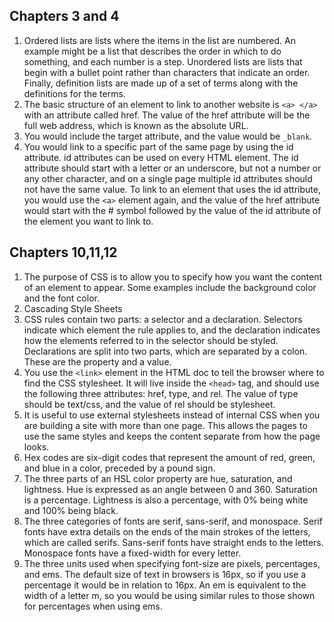 ## Chapters 3 and 4
1. Ordered lists are lists where the items in the list are numbered. An example might be a list that describes the order in which to do something, and each number is a step. Unordered lists are lists that begin with a bullet point rather than characters that indicate an order. Finally, definition lists are made up of a set of terms along with the definitions for the terms.
2. The basic structure of an element to link to another website is `<a> </a>` with an attribute called href. The value of the href attribute will be the full web address, which is known as the absolute URL.
3. You would include the target attribute, and the value would be `_blank`.
4. You would link to a specific part of the same page by using the id attribute. id attributes can be used on every HTML element. The id attribute should start with a letter or an underscore, but not a number or any other character, and on a single page multiple id attributes should not have the same value. To link to an element that uses the id attribute, you would use the `<a>` element again, and the value of the href attribute would start with the # symbol followed by the value of the id attribute of the element you want to link to.

## Chapters 10,11,12
1.  The purpose of CSS is to allow you to specify how you want the content of an element to appear. Some examples include the background color and the font color.
2. Cascading Style Sheets
3. CSS rules contain two parts: a selector and a declaration. Selectors indicate which element the rule applies to, and the declaration indicates how the elements referred to in the selector should be styled. Declarations are split into two parts, which are separated by a colon. These are the property and a value.
4. You use the `<link>` element in the HTML doc to tell the browser where to find the CSS stylesheet. It will live inside the `<head>` tag, and should use the following three attributes: href, type, and rel. The value of type should be text/css, and the value of rel should be stylesheet.
5. It is useful to use external stylesheets instead of internal CSS when you are building a site with more than one page. This allows the pages to use the same styles and keeps the content separate from how the page looks.
6. Hex codes are six-digit codes that represent the amount of red, green, and blue in a color, preceded by a pound sign.
7. The three parts of an HSL color property are hue, saturation, and lightness. Hue is expressed as an angle between 0 and 360. Saturation is a percentage. Lightness is also a percentage, with 0% being white and 100% being black.
8. The three categories of fonts are serif, sans-serif, and monospace. Serif fonts have extra details on the ends of the main strokes of the letters, which are called serifs. Sans-serif fonts have straight ends to the letters. Monospace fonts have a fixed-width for every letter.
9. The three units used when specifying font-size are pixels, percentages, and ems. The default size of text in browsers is 16px, so if you use a percentage it would be in relation to 16px. An em is equivalent to the width of a letter m, so you would be using similar rules to those shown for percentages when using ems.
